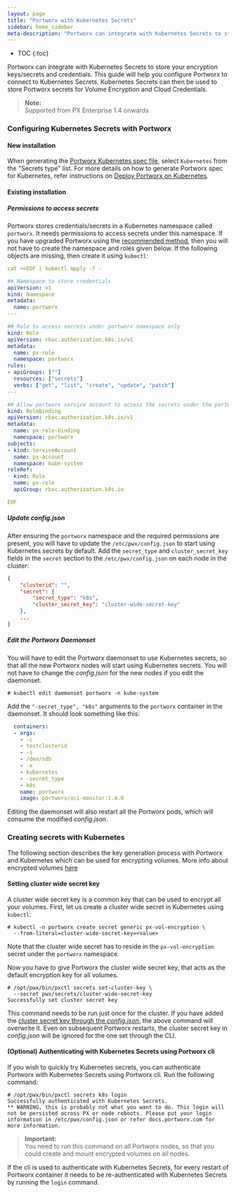```yaml
---
layout: page
title: "Portworx with Kubernetes Secrets"
sidebar: home_sidebar
meta-description: "Portworx can integrate with Kubernetes Secrets to store your encryption keys/secrets. This guide will get a Portworx cluster connected to Kubernetes Secrets"
---
```


* TOC
{:toc}

Portworx can integrate with Kubernetes Secrets to store your encryption keys/secrets and credentials. This guide will help you configure Portworx to connect to Kubernetes Secrets. Kubernetes Secrets can then be used to store Portworx secrets for Volume Encryption and Cloud Credentials.
>**Note:**<br/>Supported from PX Enterprise 1.4 onwards

### Configuring Kubernetes Secrets with Portworx

#### New installation
When generating the [Portworx Kubernetes spec file](https://install.portworx.com/), select `Kubernetes` from the "Secrets type" list. For more details on how to generate Portworx spec for Kubernetes, refer instructions on [Deploy Portworx on Kubernetes](/scheduler/kubernetes/install.html).

#### Existing installation

##### Permissions to access secrets
Portworx stores credentials/secrets in a Kubernetes namespace called `portworx`. It needs permissions to access secrets under this namespace. If you have upgraded Portworx using the [recommended method](/scheduler/kubernetes/upgrade-1.3.html), then you will not have to create the namespace and roles given below. If the following objects are missing, then create it using `kubectl`:
```yaml
cat <<EOF | kubectl apply -f -

## Namespace to store credentials
apiVersion: v1
kind: Namespace
metadata:
  name: portworx
---

## Role to access secrets under portworx namespace only
kind: Role
apiVersion: rbac.authorization.k8s.io/v1
metadata:
  name: px-role
  namespace: portworx
rules:
- apiGroups: [""]
  resources: ["secrets"]
  verbs: ["get", "list", "create", "update", "patch"]
---

## Allow portworx service account to access the secrets under the portworx namespace
kind: RoleBinding
apiVersion: rbac.authorization.k8s.io/v1
metadata:
  name: px-role-binding
  namespace: portworx
subjects:
- kind: ServiceAccount
  name: px-account
  namespace: kube-system
roleRef:
  kind: Role
  name: px-role
  apiGroup: rbac.authorization.k8s.io

EOF
```

##### Update config.json
After ensuring the `portworx` namespace and the required permissions are present, you will have to update the `/etc/pwx/config.json` to start using Kubernetes secrets by default. Add the `secret_type` and `cluster_secret_key` fields in the `secret` section to the `/etc/pwx/config.json` on each node in the cluster:
```json
{
    "clusterid": "",
    "secret": {
        "secret_type": "k8s",
        "cluster_secret_key": "cluster-wide-secret-key"
    },
    ...
}
```

##### Edit the Portworx Daemonset
You will have to edit the Portworx daemonset to use Kubernetes secrets, so that all the new Portworx nodes will start using Kubernetes secrets. You will not have to change the *config.json* for the new nodes if you edit the daemonset.
```
# kubectl edit daemonset portworx -n kube-system
```
Add the `"-secret_type", "k8s"` arguments to the `portworx` container in the daemonset. It should look something like this:
```yaml
  containers:
  - args:
    - -c
    - testclusterid
    - -s
    - /dev/sdb
    - -x
    - kubernetes
    - -secret_type
    - k8s
    name: portworx
    image: portworx/oci-monitor:1.4.0
```
Editing the daemonset will also restart all the Portworx pods, which will consume the modified *config.json*.

### Creating secrets with Kubernetes

The following section describes the key generation process with Portworx and Kubernetes which can be used for encrypting volumes. More info about encrypted volumes [here](/manage/encrypted-volumes.html)

#### Setting cluster wide secret key

A cluster wide secret key is a common key that can be used to encrypt all your volumes. First, let us create a cluster wide secret in Kubernetes using `kubectl`:
```
# kubectl -n portworx create secret generic px-vol-encryption \
  --from-literal=cluster-wide-secret-key=<value>
```
Note that the cluster wide secret has to reside in the `px-vol-encryption` secret under the `portworx` namespace.

Now you have to give Portworx the cluster wide secret key, that acts as the default encryption key for all volumes.
```
# /opt/pwx/bin/pxctl secrets set-cluster-key \
  --secret pwx/secrets/cluster-wide-secret-key
Successfully set cluster secret key
```
This command needs to be run just once for the cluster. If you have added the [cluster secret key through the *config.json*](#update-configjson), the above command will overwrite it. Even on subsequent Portworx restarts, the cluster secret key in *config.json* will be ignored for the one set through the CLI.

#### (Optional) Authenticating with Kubernetes Secrets using Portworx cli

If you wish to quickly try Kubernetes secrets, you can authenticate Portworx with Kubernetes Secrets using Portworx cli. Run the following command:
```
# /opt/pwx/bin/pxctl secrets k8s login
Successfully authenticated with Kubernetes Secrets.
** WARNING, this is probably not what you want to do. This login will not be persisted across PX or node reboots. Please put your login information in /etc/pwx/config.json or refer docs.portworx.com for more information.
```

>**Important:**<br/> You need to run this command on all Portworx nodes, so that you could create and mount encrypted volumes on all nodes.

If the cli is used to authenticate with Kubernetes Secrets, for every restart of Portworx container it needs to be re-authenticated with Kubernetes Secrets by running the `login` command.
